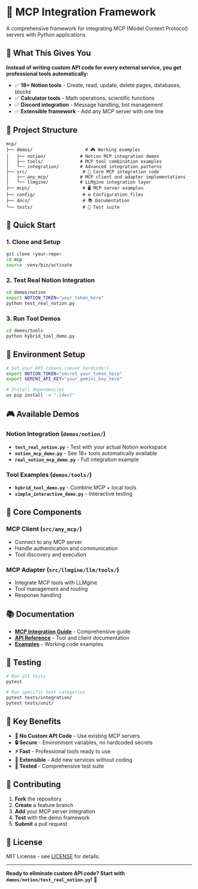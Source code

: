 # 🚀 MCP Integration Framework

A comprehensive framework for integrating MCP (Model Context Protocol) servers with Python applications.

## 🎯 What This Gives You

**Instead of writing custom API code for every external service, you get professional tools automatically:**

- ✅ **18+ Notion tools** - Create, read, update, delete pages, databases, blocks
- ✅ **Calculator tools** - Math operations, scientific functions
- ✅ **Discord integration** - Message handling, bot management
- ✅ **Extensible framework** - Add any MCP server with one line

## 📁 Project Structure

```
mcp/
├── demos/                    # 🎮 Working examples
│   ├── notion/             # Notion MCP integration demos
│   ├── tools/              # MCP tool combination examples
│   └── integration/        # Advanced integration patterns
├── src/                     # 🔧 Core MCP integration code
│   ├── any_mcp/            # MCP client and adapter implementations
│   └── llmgine/            # LLMgine integration layer
├── mcps/                    # 🖥️ MCP server examples
├── config/                  # ⚙️ Configuration files
├── docs/                    # 📚 Documentation
└── tests/                   # 🧪 Test suite
```

## 🚀 Quick Start

### 1. Clone and Setup
```bash
git clone <your-repo>
cd mcp
source .venv/bin/activate
```

### 2. Test Real Notion Integration
```bash
cd demos/notion
export NOTION_TOKEN="your_token_here"
python test_real_notion.py
```

### 3. Run Tool Demos
```bash
cd demos/tools
python hybrid_tool_demo.py
```

## 🔐 Environment Setup

```bash
# Set your API tokens (never hardcode!)
export NOTION_TOKEN="secret_your_token_here"
export GEMINI_API_KEY="your_gemini_key_here"

# Install dependencies
uv pip install -e ".[dev]"
```

## 🎮 Available Demos

### **Notion Integration** (`demos/notion/`)
- **`test_real_notion.py`** - Test with your actual Notion workspace
- **`notion_mcp_demo.py`** - See 18+ tools automatically available
- **`real_notion_mcp_demo.py`** - Full integration example

### **Tool Examples** (`demos/tools/`)
- **`hybrid_tool_demo.py`** - Combine MCP + local tools
- **`simple_interactive_demo.py`** - Interactive testing

## 🔧 Core Components

### **MCP Client** (`src/any_mcp/`)
- Connect to any MCP server
- Handle authentication and communication
- Tool discovery and execution

### **MCP Adapter** (`src/llmgine/llm/tools/`)
- Integrate MCP tools with LLMgine
- Tool management and routing
- Response handling

## 📚 Documentation

- **[MCP Integration Guide](docs/llmgine-mcp-integration.md)** - Comprehensive guide
- **[API Reference](docs/api.md)** - Tool and client documentation
- **[Examples](demos/)** - Working code examples

## 🧪 Testing

```bash
# Run all tests
pytest

# Run specific test categories
pytest tests/integration/
pytest tests/unit/
```

## 🎉 Key Benefits

- **🚫 No Custom API Code** - Use existing MCP servers
- **🔒 Secure** - Environment variables, no hardcoded secrets
- **⚡ Fast** - Professional tools ready to use
- **🔄 Extensible** - Add new services without coding
- **🧪 Tested** - Comprehensive test suite

## 🤝 Contributing

1. **Fork** the repository
2. **Create** a feature branch
3. **Add** your MCP server integration
4. **Test** with the demo framework
5. **Submit** a pull request

## 📄 License

MIT License - see [LICENSE](LICENSE) for details.

---

**Ready to eliminate custom API code? Start with `demos/notion/test_real_notion.py`!** 🚀

